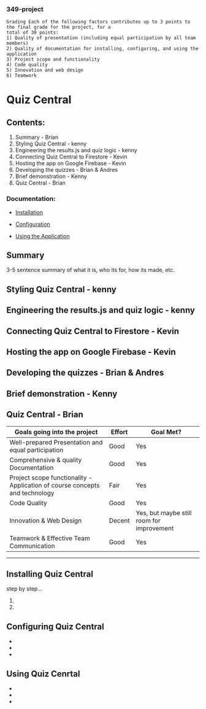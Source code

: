 ### 349-project

```
Grading Each of the following factors contributes up to 3 points to the final grade for the project, for a
total of 30 points:
1) Quality of presentation (including equal participation by all team members)
2) Quality of documentation for installing, configuring, and using the application
3) Project scope and functionality
4) Code quality
5) Innovation and web design
6) Teamwork
```

# Quiz Central

## Contents:

 1. Summary - Brian
 2. Styling Quiz Central - kenny
 3. Engineering the results.js and quiz logic - kenny
 4. Connecting Quiz Central to Firestore - Kevin
 5. Hosting the app on Google Firebase - Kevin
 6. Developing the quizzes - Brian & Andres
 7. Brief demonstration - Kenny
 8. Quiz Central - Brian

### Documentation:
 - [Installation](https://github.com/ktranfullerton2000/349-project/blob/main/README.md#installing-quiz-central)

 - [Configuration](https://github.com/ktranfullerton2000/349-project/blob/main/README.md#configuring-quiz-central)

 - [Using the Application](https://github.com/ktranfullerton2000/349-project/blob/main/README.md#using-quiz-cenrtal)


## Summary

3-5 sentence summary of what it is, who its for, how its made, etc.

## Styling Quiz Central - kenny

## Engineering the results.js and quiz logic - kenny

## Connecting Quiz Central to Firestore - Kevin

## Hosting the app on Google Firebase - Kevin

## Developing the quizzes - Brian & Andres

## Brief demonstration - Kenny

## Quiz Central - Brian

Goals going into the project | Effort | Goal Met?
---------------------------- | ------ | ---------
Well-prepared Presentation and equal participation | Good | Yes
Comprehensive & quality Documentation | Good | Yes
Project scope functionality - Application of course concepts and technology | Fair | Yes
Code Quality | Good | Yes
Innovation & Web Design | Decent | Yes, but maybe still room for improvement
Teamwork & Effective Team Communication | Good | Yes

 

------------------------------------

## Installing Quiz Central
  step by step...
  
  1.
  
  2.
  
## Configuring Quiz Central

-
-
-

## Using Quiz Cenrtal

-
-
-
